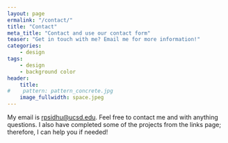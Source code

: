 ```yaml
---
layout: page
ermalink: "/contact/"
title: "Contact"
meta_title: "Contact and use our contact form"
teaser: "Get in touch with me? Email me for more information!"
categories:
    - design
tags:
    - design
    - background color
header:
    title: 
#    pattern: pattern_concrete.jpg
    image_fullwidth: space.jpeg
---
```


My email is rpsidhu@ucsd.edu. Feel free to contact me and with anything questions. I also have completed some of the projects from the links page; therefore, I can help you if needed!